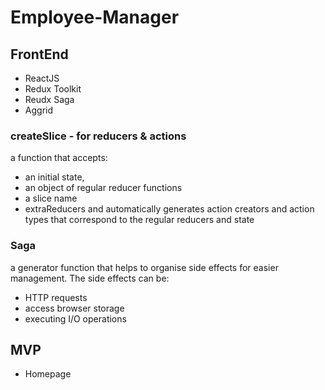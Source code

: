 # Employee-Manager

## FrontEnd

- ReactJS
- Redux Toolkit
- Reudx Saga
- Aggrid

### createSlice - for reducers & actions

a function that accepts:

- an initial state,
- an object of regular reducer functions
- a slice name
- extraReducers
  and automatically generates action creators and action types that correspond to the regular reducers and state

### Saga

a generator function that helps to organise side effects for easier management. The side effects can be:

- HTTP requests
- access browser storage
- executing I/O operations

## MVP

- Homepage
